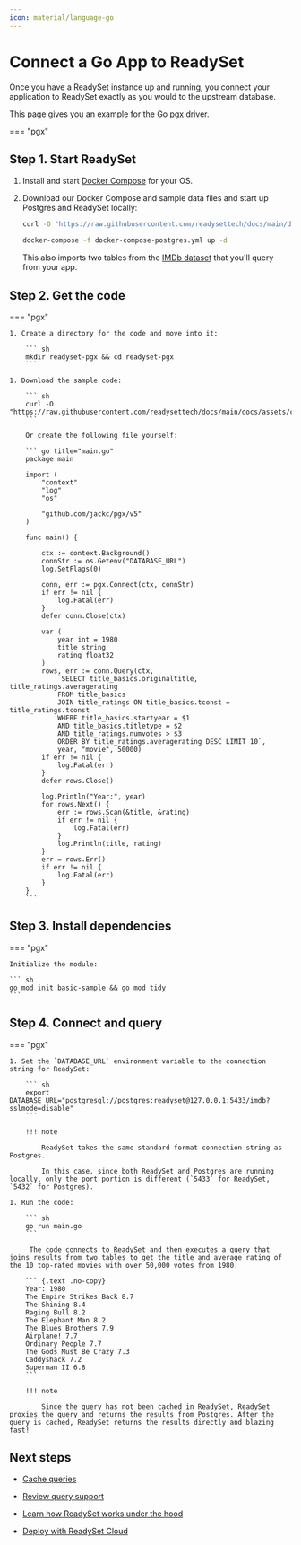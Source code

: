 ```yaml
---
icon: material/language-go
---
```


# Connect a Go App to ReadySet

Once you have a ReadySet instance up and running, you connect your application to ReadySet exactly as you would to the upstream database. 

This page gives you an example for the Go [pgx](https://github.com/jackc/pgx) driver. 

=== "pgx"

## Step 1. Start ReadySet

1. Install and start [Docker Compose](https://docs.docker.com/engine/install/) for your OS.

1. Download our Docker Compose and sample data files and start up Postgres and ReadySet locally:

    ``` sh
    curl -O "https://raw.githubusercontent.com/readysettech/docs/main/docs/assets/{docker-compose-postgres.yml,imdb-postgres.sql}"
    ```

    ``` sh
    docker-compose -f docker-compose-postgres.yml up -d
    ```

    This also imports two tables from the [IMDb dataset](https://www.imdb.com/interfaces/) that you'll query from your app.

## Step 2. Get the code

=== "pgx"

    1. Create a directory for the code and move into it:

        ``` sh 
        mkdir readyset-pgx && cd readyset-pgx
        ```

    1. Download the sample code:

        ``` sh
        curl -O "https://raw.githubusercontent.com/readysettech/docs/main/docs/assets/code/pgx/main.go"
        ```

        Or create the following file yourself:

        ``` go title="main.go"
        package main

        import (
            "context"
            "log"
            "os"

            "github.com/jackc/pgx/v5"
        )

        func main() {

            ctx := context.Background()
            connStr := os.Getenv("DATABASE_URL")
            log.SetFlags(0)

            conn, err := pgx.Connect(ctx, connStr)
            if err != nil {
                log.Fatal(err)
            }
            defer conn.Close(ctx)

            var (
                year int = 1980
                title string
                rating float32
            )
            rows, err := conn.Query(ctx, 
                `SELECT title_basics.originaltitle, title_ratings.averagerating
                FROM title_basics
                JOIN title_ratings ON title_basics.tconst = title_ratings.tconst
                WHERE title_basics.startyear = $1
                AND title_basics.titletype = $2
                AND title_ratings.numvotes > $3
                ORDER BY title_ratings.averagerating DESC LIMIT 10`, 
                year, "movie", 50000)
            if err != nil {
                log.Fatal(err)
            }
            defer rows.Close()

            log.Println("Year:", year)
            for rows.Next() {
                err := rows.Scan(&title, &rating)
                if err != nil {
                    log.Fatal(err)
                }
                log.Println(title, rating)
            }
            err = rows.Err()
            if err != nil {
                log.Fatal(err)
            }
        }
        ```

## Step 3. Install dependencies

=== "pgx"


    Initialize the module:

    ``` sh
    go mod init basic-sample && go mod tidy
    ```

## Step 4. Connect and query

=== "pgx"

    1. Set the `DATABASE_URL` environment variable to the connection string for ReadySet:

        ``` sh
        export DATABASE_URL="postgresql://postgres:readyset@127.0.0.1:5433/imdb?sslmode=disable"
        ```

        !!! note

            ReadySet takes the same standard-format connection string as Postgres. 
            
            In this case, since both ReadySet and Postgres are running locally, only the port portion is different (`5433` for ReadySet, `5432` for Postgres).

    1. Run the code:

        ``` sh
        go run main.go
        ```

         The code connects to ReadySet and then executes a query that joins results from two tables to get the title and average rating of the 10 top-rated movies with over 50,000 votes from 1980.

        ``` {.text .no-copy}
        Year: 1980
        The Empire Strikes Back 8.7
        The Shining 8.4
        Raging Bull 8.2
        The Elephant Man 8.2
        The Blues Brothers 7.9
        Airplane! 7.7
        Ordinary People 7.7
        The Gods Must Be Crazy 7.3
        Caddyshack 7.2
        Superman II 6.8
        ```

        !!! note

            Since the query has not been cached in ReadySet, ReadySet proxies the query and returns the results from Postgres. After the query is cached, ReadySet returns the results directly and blazing fast!

## Next steps

- [Cache queries](../../guides/cache/cache-queries.md)

- [Review query support](../../reference/sql-support.md)

- [Learn how ReadySet works under the hood](../../concepts/overview.md)

- [Deploy with ReadySet Cloud](../../guides/deploy/deploy-readyset-cloud.md)
